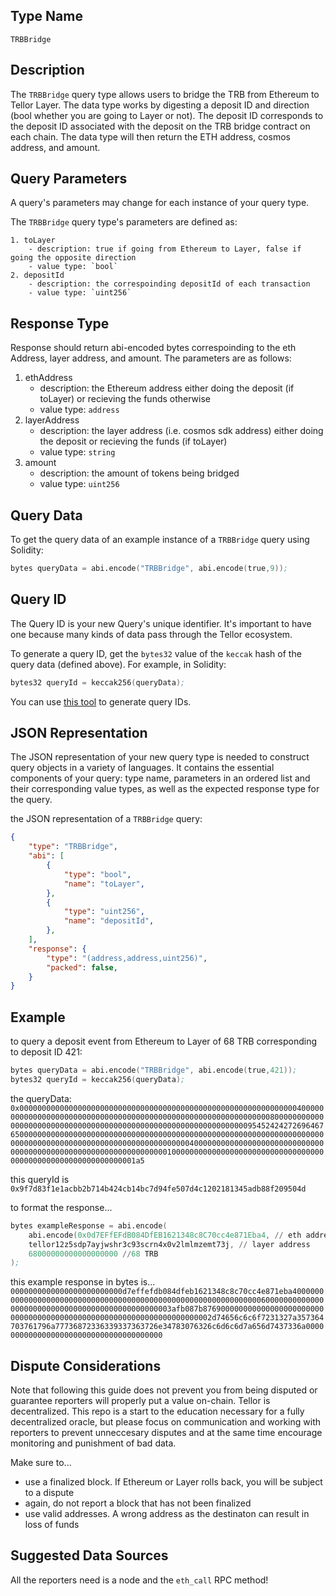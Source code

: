 ## Type Name

`TRBBridge`


## Description

The `TRBBridge` query type allows users to bridge the TRB from Ethereum to Tellor Layer. The data type works by digesting a deposit ID and direction (bool whether you are going to Layer or not).  The deposit ID corresponds to the deposit ID associated with the deposit on the TRB bridge contract on each chain.  The data type will then return the ETH address, cosmos address, and amount.  


## Query Parameters

A query's parameters may change for each instance of your query type.

The `TRBBridge` query type's parameters are defined as:
```
1. toLayer
    - description: true if going from Ethereum to Layer, false if going the opposite direction
    - value type: `bool`
2. depositId
    - description: the correspoinding depositId of each transaction
    - value type: `uint256`

```

## Response Type

Response should return abi-encoded bytes correspoinding to the eth Address, layer address, and amount.  The parameters are as follows:

1. ethAddress
    - description: the Ethereum address either doing the deposit (if toLayer) or recieving the funds otherwise
    - value type: `address`
2. layerAddress 
    - description: the layer address (i.e. cosmos sdk address) either doing the deposit or recieving the funds (if toLayer)
    - value type: `string`
3. amount
    - description: the amount of tokens being bridged
    - value type: `uint256`



## Query Data


To get the query data of an example instance of a `TRBBridge` query using Solidity:
```s
bytes queryData = abi.encode("TRBBridge", abi.encode(true,9));
```

## Query ID

The Query ID is your new Query's unique identifier. It's important to have one because many kinds of data pass through the Tellor ecosystem.

To generate a query ID, get the `bytes32` value of the `keccak` hash of the query data (defined above). For example, in Solidity:
```s
bytes32 queryId = keccak256(queryData);
```

You can use [this tool](https://queryidbuilder.herokuapp.com/custom) to generate query IDs.


## JSON Representation
The JSON representation of your new query type is needed to construct query objects in a variety of languages. It contains the essential components of your query: type name, parameters in an ordered list and their corresponding value types, as well as the expected response type for the query.

the JSON representation of a `TRBBridge` query:
```json
{
    "type": "TRBBridge",
    "abi": [
        {
            "type": "bool",
            "name": "toLayer",
        },
        {
            "type": "uint256",
            "name": "depositId",
        },
    ],
    "response": {
        "type": "(address,address,uint256)",
        "packed": false,
    }
}
```


## Example

to query a deposit event from Ethereum to Layer of 68 TRB corresponding to deposit ID 421:

```s
bytes queryData = abi.encode("TRBBridge", abi.encode(true,421));
bytes32 queryId = keccak256(queryData);
```

the queryData: `0x00000000000000000000000000000000000000000000000000000000000000400000000000000000000000000000000000000000000000000000000000000080000000000000000000000000000000000000000000000000000000000000000954524242726964676500000000000000000000000000000000000000000000000000000000000000000000000000000000000000000000000000000000000040000000000000000000000000000000000000000000000000000000000000000100000000000000000000000000000000000000000000000000000000000001a5`

this queryId is `0x9f7d83f1e1acbb2b714b424cb14bc7d94fe507d4c1202181345adb88f209504d`

to format the response...

```s
bytes exampleResponse = abi.encode(
    abi.encode(0x0d7EFfEFdB084DfEB1621348c8C70cc4e871Eba4, // eth address
    tellor12z5sdp7ayjwshr3c93scrn4x0v2lmlmzemt73j, // layer address
    68000000000000000000 //68 TRB
);
```

this example response in bytes is...
`0000000000000000000000000d7effefdb084dfeb1621348c8c70cc4e871eba40000000000000000000000000000000000000000000000000000000000000060000000000000000000000000000000000000000000000003afb087b876900000000000000000000000000000000000000000000000000000000000000000002d74656c6c6f7231327a357364703761796a77736872336339337363726e34783076326c6d6c6d7a656d7437336a00000000000000000000000000000000000000`


## Dispute Considerations

Note that following this guide does not prevent you from being disputed or guarantee reporters will properly put a value on-chain. Tellor is decentralized.  This repo is a start to the education necessary for a fully decentralized oracle, but please focus on communication and working with reporters to prevent unneccesary disputes and at the same time encourage monitoring and punishment of bad data. 

Make sure to...
- use a finalized block.  If Ethereum or Layer rolls back, you will be subject to a dispute
- again, do not report a block that has not been finalized
- use valid addresses.  A wrong address as the destinaton can result in loss of funds

## Suggested Data Sources

All the reporters need is a node and the `eth_call` RPC method!
